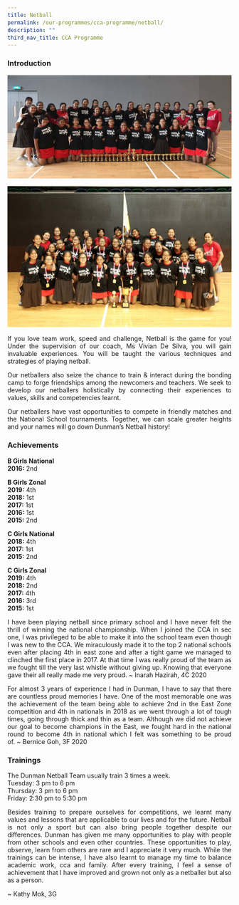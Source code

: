 ```yaml
---
title: Netball
permalink: /our-programmes/cca-programme/netball/
description: ""
third_nav_title: CCA Programme
---
```

### Introduction

![](/images/Student%20Development%20Programme/CCA%20Programme/Sports%20&%20Games/netball.jpg)

![](/images/Student%20Development%20Programme/CCA%20Programme/Sports%20&%20Games/netball2.jpg)

<p style="text-align: justify;">If you love team work, speed and challenge, Netball is the game for you! Under the supervision of our coach, Ms Vivian De Silva, you will gain invaluable experiences. You will be taught the various techniques and strategies of playing netball. </p>

<p style="text-align: justify;">Our netballers also seize the chance to train & interact during the bonding camp to forge friendships among the newcomers and teachers. We seek to develop our netballers holistically by connecting their experiences to values, skills and competencies learnt.</p>

<p style="text-align: justify;">Our netballers have vast opportunities to compete in friendly matches and the National School tournaments. Together, we can scale greater heights and your names will go down Dunman’s Netball history!</p>

### Achievements

**B Girls National**   
**2016:** 2nd 

**B Girls Zonal**   
**2019:** 4th   
**2018:** 1st   
**2017:** 1st   
**2016:** 1st   
**2015:** 2nd 

**C Girls National**   
**2018:** 4th   
**2017:** 1st   
**2015:** 2nd 

**C Girls Zonal**    
**2019:** 4th   
**2018:** 2nd   
**2017:** 4th   
**2016:** 3rd   
**2015:** 1st

<p style="text-align: justify;">I have been playing netball since primary school and I have never felt the thrill of winning the national championship. When I joined the CCA in sec one, I was privileged to be able to make it into the school team even though I was new to the CCA. We miraculously made it to the top 2 national schools even after placing 4th in east zone and after a tight game we managed to clinched the first place in 2017. At that time I was really proud of the team as we fought till the very last whistle without giving up. Knowing that everyone gave their all really made me very proud. ~ Inarah Hazirah, 4C 2020  </p>

<p style="text-align: justify;">For almost 3 years of experience I had in Dunman, I have to say that there are countless proud memories I have. One of the most memorable one was the achievement of the team being able to achieve 2nd in the East Zone competition and 4th in nationals in 2018 as we went through a lot of tough times, going through thick and thin as a team. Although we did not achieve our goal to become champions in the East, we fought hard in the national round to become 4th in national which I felt was something to be proud of. ~ Bernice Goh, 3F 2020</p>

### Trainings

The Dunman Netball Team usually train 3 times a week.   
Tuesday: 3 pm to 6 pm   
Thursday: 3 pm to 6 pm   
Friday: 2:30 pm to 5:30 pm

<p style="text-align: justify;">Besides training to prepare ourselves for competitions, we learnt many values and lessons that are applicable to our lives and for the future. Netball is not only a sport but can also bring people together despite our differences. Dunman has given me many opportunities to play with people from other schools and even other countries. These opportunities to play, observe, learn from others are rare and I appreciate it very much. While the trainings can be intense, I have also learnt to manage my time to balance academic work, cca and family. After every training, I feel a sense of achievement that I have improved and grown not only as a netballer but also as a person. </p>

~ Kathy Mok, 3G